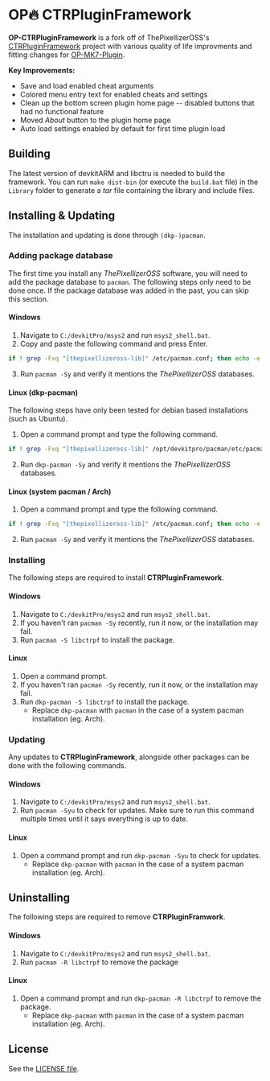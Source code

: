 # OP🔥 CTRPluginFramework
**OP-CTRPluginFramework** is a fork off of ThePixellizerOSS's [CTRPluginFramework](https://gitlab.com/thepixellizeross/ctrpluginframework) project with various quality of life improvments and fitting changes for [OP-MK7-Plugin](https://github.com/memoization/OP-MK7-Plugin).

**Key Improvements:**
- Save and load enabled cheat arguments
- Colored menu entry text for enabled cheats and settings
- Clean up the bottom screen plugin home page -- disabled buttons that had no functional feature
- Moved *About* button to the plugin home page
- Auto load settings enabled by default for first time plugin load

## Building
The latest version of devkitARM and libctru is needed to build the framework. You can run `make dist-bin` (or execute the `build.bat` file) in the `Library` folder to generate a *tar* file containing the library and include files.

## Installing & Updating
The installation and updating is done through `(dkp-)pacman`.

### Adding package database
The first time you install any *ThePixellizerOSS* software, you will need to add the package database to `pacman`. The following steps only need to be done once. If the package database was added in the past, you can skip this section.

#### Windows
1. Navigate to `C:/devkitPro/msys2` and run `msys2_shell.bat`.
2. Copy and paste the following command and press Enter.
```sh
if ! grep -Fxq "[thepixellizeross-lib]" /etc/pacman.conf; then echo -e "\n[thepixellizeross-lib]\nServer = https://thepixellizeross.gitlab.io/packages/any\nSigLevel = Optional" | tee -a /etc/pacman.conf > /dev/null; fi; if ! grep -Fxq "[thepixellizeross-win]" /etc/pacman.conf; then echo -e "\n[thepixellizeross-win]\nServer = https://thepixellizeross.gitlab.io/packages/x86_64/win\nSigLevel = Optional" | tee -a /etc/pacman.conf > /dev/null; fi
```
3. Run `pacman -Sy` and verify it mentions the *ThePixellizerOSS* databases.

#### Linux (dkp-pacman)
The following steps have only been tested for debian based installations (such as Ubuntu).

1. Open a command prompt and type the following command.
```sh
if ! grep -Fxq "[thepixellizeross-lib]" /opt/devkitpro/pacman/etc/pacman.conf; then echo -e "\n[thepixellizeross-lib]\nServer = https://thepixellizeross.gitlab.io/packages/any\nSigLevel = Optional" | sudo tee -a /opt/devkitpro/pacman/etc/pacman.conf > /dev/null; fi; if ! grep -Fxq "[thepixellizeross-linux]" /opt/devkitpro/pacman/etc/pacman.conf; then echo -e "\n[thepixellizeross-linux]\nServer = https://thepixellizeross.gitlab.io/packages/x86_64/linux\nSigLevel = Optional" | sudo tee -a /opt/devkitpro/pacman/etc/pacman.conf > /dev/null; fi
```
2. Run `dkp-pacman -Sy` and verify it mentions the *ThePixellizerOSS* databases.

#### Linux (system pacman / Arch)

1. Open a command prompt and type the following command.
```sh
if ! grep -Fxq "[thepixellizeross-lib]" /etc/pacman.conf; then echo -e "\n[thepixellizeross-lib]\nServer = https://thepixellizeross.gitlab.io/packages/any\nSigLevel = Optional" | sudo tee -a /etc/pacman.conf > /dev/null; fi; if ! grep -Fxq "[thepixellizeross-linux]" /etc/pacman.conf; then echo -e "\n[thepixellizeross-linux]\nServer = https://thepixellizeross.gitlab.io/packages/x86_64/linux\nSigLevel = Optional" | sudo tee -a /etc/pacman.conf > /dev/null; fi
```
2. Run `pacman -Sy` and verify it mentions the *ThePixellizerOSS* databases.

### Installing
The following steps are required to install **CTRPluginFramework**.

#### Windows
1. Navigate to `C:/devkitPro/msys2` and run `msys2_shell.bat`.
2. If you haven't ran `pacman -Sy` recently, run it now, or the installation may fail.
3. Run `pacman -S libctrpf` to install the package.

#### Linux
1. Open a command prompt.
2. If you haven't ran `pacman -Sy` recently, run it now, or the installation may fail.
3. Run `dkp-pacman -S libctrpf` to install the package.
    - Replace `dkp-pacman` with `pacman` in the case of a system pacman installation (eg. Arch).

### Updating
Any updates to **CTRPluginFramework**, alongside other packages can be done with the following commands.

#### Windows
1. Navigate to `C:/devkitPro/msys2` and run `msys2_shell.bat`.
2. Run `pacman -Syu` to check for updates. Make sure to run this command multiple times until it says everything is up to date.

#### Linux
1. Open a command prompt and run `dkp-pacman -Syu` to check for updates.
    - Replace `dkp-pacman` with `pacman` in the case of a system pacman installation (eg. Arch).

## Uninstalling
The following steps are required to remove **CTRPluginFramwork**.

#### Windows
1. Navigate to `C:/devkitPro/msys2` and run `msys2_shell.bat`.
2. Run `pacman -R libctrpf` to remove the package

#### Linux
1. Open a command prompt and run `dkp-pacman -R libctrpf` to remove the package.
    - Replace `dkp-pacman` with `pacman` in the case of a system pacman installation (eg. Arch).

## License
See the [LICENSE file](LICENSE.txt).

